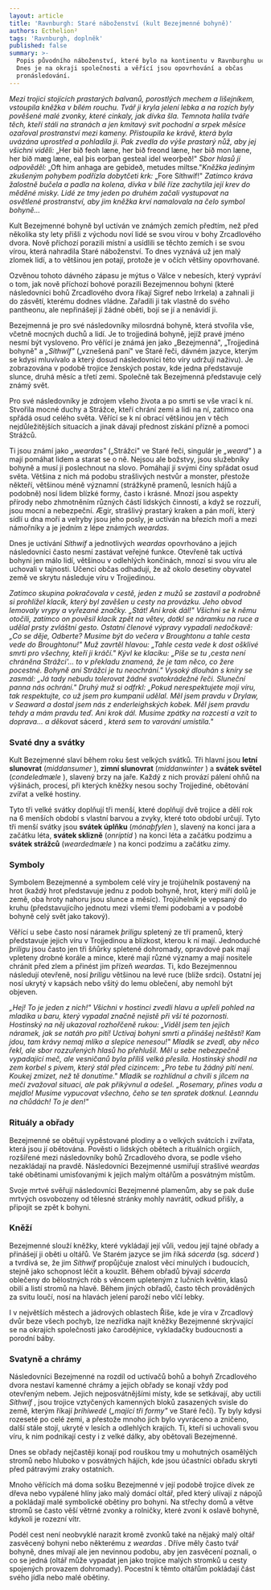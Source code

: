 ```yaml
---
layout: article
title: 'Ravnburgh: Staré náboženství (kult Bezejmenné bohyně)'
authors: Ecthelion²
tags: 'Ravnburgh, doplněk'
published: false
summary: >-
  Popis původního náboženství, které bylo na kontinentu v Ravnburghu uctíváno.
  Dnes je na okraji společnosti a věřící jsou opovrhování a občas
  pronásledování.
---
```

_Mezi trojici stojících prastarých balvanů, porostlých mechem a lišejníkem, vstoupila kněžka v bílém rouchu. Tvář ji kryla jelení lebka a na rozích byly pověšené malé zvonky, které cinkaly, jak dívka šla. Temnota halila tváře těch, kteří stáli na stranách a jen kmitavý svit pochodní a srpek měsíce ozařoval prostranství mezi kameny. Přistoupila ke krávě, která byla uvázána uprostřed a pohladila ji. Pak zvedla do výše prastarý nůž, aby jej všichni viděli:_ „Her bið feoh læne, her bið freond læne, her bið mon læne, her bið mæg læne, eal þis eorþan gesteal idel weorþeð!" _Sbor hlasů jí odpověděl:_ „Oft him anhaga are gebideð, metudes miltse."_Kněžka jediným zkušeným pohybem podřízla dobytčeti krk:_ „Fore Síthwíf!" _Zatímco kráva žalostně bučela a padla na kolena, dívka v bílé říze zachytila její krev do měděné misky. Lidé ze tmy jeden po druhém začali vystupovat na osvětlené prostranství, aby jim kněžka krví namalovala na čelo symbol bohyně..._ 

Kult Bezejmenné bohyně byl uctíván ve známých zemích předtím, než před několika sty lety přišli z východu noví lidé se svou vírou v bohy Zrcadlového dvora. Nově příchozí porazili místní a usídlili se těchto zemích i se svou vírou, která nahradila Staré náboženství. To dnes vyznává už jen malý zlomek lidí, a to většinou jen potají, protože je v očích většiny opovrhované. 

Ozvěnou tohoto dávného zápasu je mýtus o Válce v nebesích, který vypráví o tom, jak nově příchozí bohové porazili Bezejmennou bohyni (které následovníci bohů Zrcadlového dvora říkají Sigref nebo Irrkela) a zahnali ji do zásvětí, kterému dodnes vládne. Zařadili ji tak vlastně do svého pantheonu, ale nepřinášejí jí žádné oběti, bojí se jí a nenávidí ji. 

Bezejmenná je pro své následovníky milosrdná bohyně, která stvořila vše, včetně mocných duchů a lidí. Je to trojjediná bohyně, jejíž pravé jméno nesmí být vysloveno. Pro věřící je známá jen jako „Bezejmenná", „Trojjediná bohyně" a _„Síthwíf"_ („vznešená paní" ve Staré řeči, dávném jazyce, kterým se kdysi mluvívalo a který dosud následovníci této víry udržují naživu). Je zobrazována v podobě trojice ženských postav, kde jedna představuje slunce, druhá měsíc a třetí zemi. Společně tak Bezejmenná představuje celý známý svět. 

Pro své následovníky je zdrojem všeho života a po smrti se vše vrací k ní. Stvořila mocné duchy a Strážce, kteří chrání zemi a lidi na ní, zatímco ona spřádá osud celého světa. Věřící se k ní obrací většinou jen v těch nejdůležitějších situacích a jinak dávají přednost získání přízně a pomoci Strážců. 

Ti jsou známí jako _„weardas"_ („Strážci" ve Staré řeči, singulár je _„weard"_ ) a mají pomáhat lidem a starat se o ně. Nejsou ale božstvy, jsou služebníky bohyně a musí ji poslechnout na slovo. Pomáhají jí svými činy spřádat osud světa. Většina z nich má podobu strašlivých nestvůr a monster, přestože někteří, většinou méně významní (strážkyně pramenů, lesních hájů a podobně) nosí lidem blízké formy, často i krásné. Mnozí jsou aspekty přírody nebo zhmotněním různých částí lidských činností, a když se rozzuří, jsou mocní a nebezpeční. Ægir, strašlivý prastarý kraken a pán moří, který sídlí u dna moří a velryby jsou jeho posly, je uctíván na březích moří a mezi námořníky a je jedním z lépe známých _weardas_. 

Dnes je uctívání _Síthwíf_ a jednotlivých _weardas_ opovrhováno a jejich následovníci často nesmí zastávat veřejné funkce. Otevřeně tak uctívá bohyni jen málo lidí, většinou v odlehlých končinách, mnozí si svou víru ale uchovali v tajnosti. Učenci občas odhadují, že až okolo desetiny obyvatel země ve skrytu následuje víru v Trojjedinou. 

_Zatímco skupina pokračovala v cestě, jeden z mužů se zastavil a podrobně si prohlížel klacík, který byl zavěšen u cesty na provázku. Jeho obvod lemovaly vrypy a vyřezané značky. „Stát! Ani krok dál!" Všichni se k němu otočili, zatímco on pověsil klacík zpět na větev, dotkl se náramku na ruce a udělal prsty zvláštní gesto. Ostatní členové výpravy vypadali nedočkavě: „Co se děje, Odberte? Musíme být do večera v Broughtonu a tahle cesta vede do Broughtonu!" Muž zavrtěl hlavou: „Tahle cesta vede k dost ošklivé smrti pro všechny, kteří ji kráčí." Kývl ke klacíku: „Píše se tu ‚cesta není chráněna Strážci'... to v překladu znamená, že je tam něco, co žere pocestné. Bohyně ani Strážci je tu neochrání." Vysoký dlouhán s kníry se zasmál: „Já tady nebudu tolerovat žádné svatokrádežné řeči. Sluneční panna nás ochrání." Druhý muž si odfrkl: „Pokud nerespektujete moji víru, tak respektujte, co už jsem pro kumpanii udělal. Měl jsem pravdu v Drylaw, v Seaward a dostal jsem nás z enderleighských kobek. Měl jsem pravdu tehdy a mám pravdu teď. Ani krok dál. Musíme zpátky na rozcestí a vzít to doprava... a děkovat_ sácerd _, která sem to varování umístila."_ 

### Svaté dny a svátky

Kult Bezejmenné slaví během roku šest velkých svátků. Tři hlavní jsou **letní slunovrat** (_middansumer_ ), **zimní slunovrat** (_middanwinter_ ) a **svátek světel** (_condeledmæle_ ), slavený brzy na jaře. Každý z nich provází pálení ohňů na výšinách, procesí, při kterých kněžky nesou sochy Trojjediné, obětování zvířat a velké hostiny. 

Tyto tři velké svátky doplňují tři menší, které doplňují dvě trojice a dělí rok na 6 menších období s vlastní barvou a zvyky, které toto období určují. Tyto tři menší svátky jsou **svátek úplňku** (_mónaþfylen_  ), slavený na konci jara a začátku léta, **svátek sklizně** (_onríptíd_ ) na konci léta a začátku podzimu a **svátek strážců** (_weardedmæle_ ) na konci podzimu a začátku zimy.  

### Symboly

Symbolem Bezejmenné a symbolem celé víry je trojúhelník postavený na hrot (každý hrot představuje jednu z podob bohyně, hrot, který míří dolů je země, oba hroty nahoru jsou slunce a měsíc). Trojúhelník je vepsaný do kruhu (představujícího jednotu mezi všemi třemi podobami a v podobě bohyně celý svět jako takový). 

Věřící u sebe často nosí náramek _þriligu_ spletený ze tří pramenů, který představuje jejich víru v Trojjedinou a blízkost, kterou k ní mají. Jednoduché _þriligu_ jsou často jen tři šňůrky spletené dohromady, opravdové pak mají vpleteny drobné korále a mince, které mají různé významy a mají nositele chránit před zlem a přinést jim přízeň _weardas._ Ti, kdo Bezejmennou následují otevřeně, nosí _þriligu_ většinou na levé ruce (blíže srdci). Ostatní jej nosí ukrytý v kapsách nebo všitý do lemu oblečení, aby nemohl být objeven. 

_„Hej! To je jeden z nich!" Všichni v hostinci zvedli hlavu a upřeli pohled na mladíka u baru, který vypadal značně nejistě při vší té pozornosti. Hostinský na něj ukazoval rozhořčeně rukou: „Viděl jsem ten jejich náramek, jak se natáh pro pití! Uctívaj bohyni smrti a přinášej neštěstí! Kam jdou, tam krávy nemaj mlíko a slepice nenesou!" Mladík se zvedl, aby něco řekl, ale sbor rozzuřených hlasů ho přehlušil. Měl u sebe nebezpečně vypadající meč, ale vesničanů byla příliš velká přesila. Hostinský shodil na zem korbel s pivem, který stál před cizincem: „Pro tebe tu žádný pití není. Koukej zmizet, než tě donutíme." Mladík se rozhlídnul a chvíli s jílcem na meči zvažoval situaci, ale pak přikývnul a odešel. „Rosemary, přines vodu a mejdlo! Musíme vypucovat všechno, čeho se ten spratek dotknul. Leanndu na chůdách! To je den!"_ 

### Rituály a obřady

Bezejmenné se obětují vypěstované plodiny a o velkých svátcích i zvířata, která jsou jí obětována. Pověsti o lidských obětech a rituálních orgiích, rozšířené mezi následovníky bohů Zrcadlového dvora, se podle všeho nezakládají na pravdě. Následovníci Bezejmenné usmiřují strašlivé _weardas_ také obětinami umisťovanými k jejich malým oltářům a posvátným místům. 

Svoje mrtvé svěřují následovníci Bezejmenné plamenům, aby se pak duše mrtvých osvobozeny od tělesné stránky mohly navrátit, odkud přišly, a připojit se zpět k bohyni. 

### Kněží

Bezejmenné slouží kněžky, které vykládají její vůli, vedou její tajné obřady a přinášejí ji oběti u oltářů. Ve Starém jazyce se jim říká _sácerda_ (sg. _sácerd_ ) a tvrdívá se, že jim _Síthwíf_ propůjčuje znalost věcí minulých i budoucích, stejně jako schopnost léčit a kouzlit. Během obřadů bývají _sácerda_ oblečeny do bělostných rób s věncem upleteným z lučních květin, klasů obilí a listí stromů na hlavě. Během jiných obřadů, často těch prováděných za svitu loučí, nosí na hlavách jelení paroží nebo vlčí lebky. 

I v největších městech a jádrových oblastech Říše, kde je víra v Zrcadlový dvůr beze všech pochyb, lze nezřídka najít kněžky Bezejmenné skrývající se na okrajích společnosti jako čarodějnice, vykladačky budoucnosti a porodní báby. 

### Svatyně a chrámy 

Následovníci Bezejmenné na rozdíl od uctívačů bohů a bohyň Zrcadlového dvora nestaví kamenné chrámy a jejich obřady se konají vždy pod otevřeným nebem. Jejich nejposvátnějšími místy, kde se setkávají, aby uctili _Síthwíf_ , jsou trojice vztyčených kamenných bloků zasazených svisle do země, kterým říkají _þrihíwedé_ (_„mající tři formy"_ ve Staré řeči). Ty byly kdysi rozeseté po celé zemi, a přestože mnoho jich bylo vyvráceno a zničeno, další stále stojí, ukryté v lesích a odlehlých krajích. Ti, kteří si uchovali svou víru, k nim podnikají cesty i z velké dálky, aby obětovali Bezejmenné. 

Dnes se obřady nejčastěji konají pod rouškou tmy u mohutných osamělých stromů nebo hluboko v posvátných hájích, kde jsou účastníci obřadu skryti před pátravými zraky ostatních. 

Mnoho věřících má doma sošku Bezejmenné v její podobě trojice dívek ze dřeva nebo vypálené hlíny jako malý domácí oltář, před který ulívají z nápojů a pokládají malé symbolické obětiny pro bohyni. Na střechy domů a větve stromů se často věší větrné zvonky a rolničky, které zvoní k oslavě bohyně, kdykoli je rozezní vítr. 

Podél cest není neobvyklé narazit kromě zvonků také na nějaký malý oltář zasvěcený bohyni nebo některému z _weardas_ . Dříve měly často tvář bohyně, dnes mívají ale jen nevinnou podobu, aby jen zasvěcení poznali, o co se jedná (oltář může vypadat jen jako trojice malých stromků u cesty spojených provazem dohromady). Pocestní k těmto oltářům pokládají část svého jídla nebo malé obětiny.
